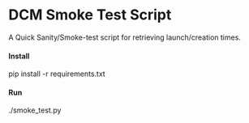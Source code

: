 DCM Smoke Test Script
=====================

A Quick Sanity/Smoke-test script for retrieving launch/creation times.

#### Install

pip install -r requirements.txt

#### Run

./smoke_test.py

